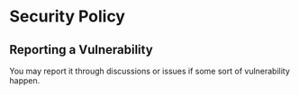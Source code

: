 # Security Policy

## Reporting a Vulnerability

You may report it through discussions or issues if some sort of vulnerability happen.
